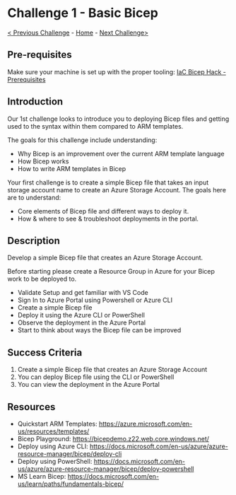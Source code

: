 # Challenge 1 - Basic Bicep

 [< Previous Challenge](./Bicep-Challenge-00.md) - [Home](../README.md) - [Next Challenge>](./Bicep-Challenge-02.md)

## Pre-requisites

Make sure your machine is set up with the proper tooling: [IaC Bicep Hack - Prerequisites](./Prerequisites.md)

## Introduction

Our 1st challenge looks to introduce you to deploying Bicep files and getting used to the syntax within them compared to ARM templates. 

The goals for this challenge include understanding:
- Why Bicep is an improvement over the current ARM template language
- How Bicep works
- How to write ARM templates in Bicep

Your first challenge is to create a simple Bicep file that takes an input storage account name to create an Azure Storage Account. The goals here are to understand:

- Core elements of Bicep file and different ways to deploy it.
- How & where to see & troubleshoot deployments in the portal.

## Description

Develop a simple Bicep file that creates an Azure Storage Account.

Before starting please create a Resource Group in Azure for your Bicep work to be deployed to. 

   -	Validate Setup and get familiar with VS Code
   -	Sign In to Azure Portal using Powershell or Azure CLI
   - Create a simple Bicep file
   - Deploy it using the Azure CLI or PowerShell
   - Observe the deployment in the Azure Portal
   - Start to think about ways the Bicep file can be improved

## Success Criteria

1. Create a simple Bicep file that creates an Azure Storage Account
2. You can deploy Bicep file using the CLI or PowerShell
3. You can view the deployment in the Azure Portal 

## Resources

   -	Quickstart ARM Templates: https://azure.microsoft.com/en-us/resources/templates/
   -	Bicep Playground: https://bicepdemo.z22.web.core.windows.net/ 
   -	Deploy using Azure CLI: https://docs.microsoft.com/en-us/azure/azure-resource-manager/bicep/deploy-cli
   -	Deploy using PowerShell: https://docs.microsoft.com/en-us/azure/azure-resource-manager/bicep/deploy-powershell
   - MS Learn Bicep: https://docs.microsoft.com/en-us/learn/paths/fundamentals-bicep/



